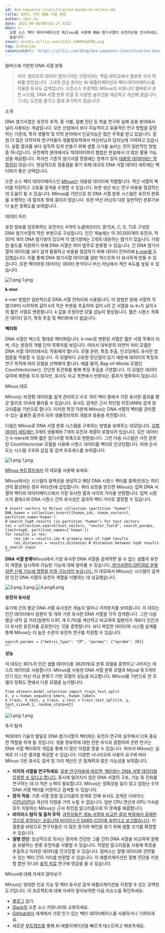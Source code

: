 ```yaml
---
id: dna-sequence-classification-based-on-milvus.md
title: 밀버스 기반 DNA 서열 분류
author: Jael Gu
date: 2021-09-06T06:02:27.431Z
desc: >-
  오픈 소스 벡터 데이터베이스인 Milvus를 사용해 DNA 염기서열의 유전자군을 인식하세요. 공간은 더 적게 차지하지만 정확도는 더
  높습니다.
cover: assets.zilliz.com/11111_5d089adf08.png
tag: Scenarios
canonicalUrl: 'https://zilliz.com/blog/dna-sequence-classification-based-on-milvus'
---
```

<custom-h1>밀버스에 기반한 DNA 서열 분류</custom-h1><blockquote>
<p>저자: 질리즈의 데이터 엔지니어인 구멍지아는 맥길 대학교에서 정보학 석사 학위를 받았습니다. 그녀의 관심 분야는 AI 애플리케이션과 벡터 데이터베이스를 이용한 유사도 검색입니다. 오픈소스 프로젝트 Milvus의 커뮤니티 멤버로서 추천 시스템, DNA 서열 분류 모델 등 다양한 솔루션을 제공하고 개선해 왔습니다. 그녀는 도전을 즐기고 절대 포기하지 않습니다!</p>
</blockquote>
<custom-h1>소개</custom-h1><p>DNA 염기서열은 유전자 추적, 종 식별, 질병 진단 등 학술 연구와 실제 응용 분야에서 널리 사용되는 개념입니다. 모든 산업에서 보다 지능적이고 효율적인 연구 방법을 갈망하는 가운데, 특히 생물학 및 의학 분야에서 인공지능은 많은 주목을 받고 있습니다. 점점 더 많은 과학자와 연구자들이 생물정보학에서 머신러닝과 딥러닝에 기여하고 있습니다. 실험 결과를 보다 설득력 있게 만들기 위해 샘플 크기를 늘리는 것이 일반적인 방법 중 하나입니다. 유전체학 분야에서도 빅데이터와의 협업은 현실에서 더 많은 활용 가능성을 제공합니다. 하지만 기존의 염기서열 정렬에는 한계가 있어 <a href="https://www.frontiersin.org/articles/10.3389/fbioe.2020.01032/full#h5">대용량 데이터에는 적합하지</a> 않습니다. 현실적으로 절충점을 찾기 위해 대규모 DNA 서열 데이터 세트에는 벡터화가 좋은 선택입니다.</p>
<p>오픈 소스 벡터 데이터베이스인 <a href="https://milvus.io/docs/v2.0.x/overview.md">Milvus는</a> 대용량 데이터에 적합합니다. 핵산 서열의 벡터를 저장하고 고효율 검색을 수행할 수 있습니다. 또한 생산 또는 연구 비용을 절감하는 데 도움이 될 수 있습니다. Milvus를 기반으로 한 DNA 서열 분류 시스템은 유전자 분류를 수행하는 데 밀리초 밖에 걸리지 않습니다. 또한 머신 러닝의 다른 일반적인 분류기보다 높은 정확도를 보여줍니다.</p>
<custom-h1>데이터 처리</custom-h1><p>유전 정보를 암호화하는 유전자는 4개의 뉴클레오티드 염기[A, C, G, T]로 구성된 DNA 염기서열의 작은 부분으로 구성됩니다. 인간 게놈에는 약 30,000개의 유전자, 약 30억 개의 DNA 염기쌍이 있으며 각 염기쌍에는 2개의 대응하는 염기가 있습니다. 다양한 용도를 지원하기 위해 DNA 서열은 여러 범주로 분류할 수 있습니다. 긴 DNA 염기서열의 데이터를 보다 쉽게 활용하고 비용을 절감하기 위해 데이터 전처리에 <a href="https://en.wikipedia.org/wiki/K-mer#:~:text=Usually%2C%20the%20term%20k%2Dmer,total%20possible%20k%2Dmers%2C%20where">k-mer를 </a>도입했습니다. 이를 통해 DNA 염기서열 데이터를 일반 텍스트와 더 유사하게 만들 수 있습니다. 또한 벡터화된 데이터는 데이터 분석이나 머신 러닝에서 계산 속도를 높일 수 있습니다.</p>
<p>
  
   <span class="img-wrapper"> <img translate="no" src="https://assets.zilliz.com/1_a7469e9eac.png" alt="1.png" class="doc-image" id="1.png" />
   </span> <span class="img-wrapper"> <span>1.png</span> </span></p>
<p><strong>k-mer</strong></p>
<p>k-mer 방법은 일반적으로 DNA 서열 전처리에 사용됩니다. 이 방법은 원래 서열의 각 염기부터 시작하여 길이 k의 작은 부분을 추출하여 길이 s의 긴 서열을 (s-k+1) 길이 k의 짧은 서열로 변환합니다. k 값을 조정하면 모델 성능이 향상됩니다. 짧은 시퀀스 목록은 데이터 읽기, 특징 추출 및 벡터화에 더 쉽습니다.</p>
<p><strong>벡터화</strong></p>
<p>DNA 서열은 텍스트 형태로 벡터화됩니다. k-mer로 변환된 서열은 짧은 서열 목록이 되며, 이는 문장의 개별 단어 목록처럼 보입니다. 따라서 대부분의 자연어 처리 모델은 DNA 서열 데이터에서도 작동해야 합니다. 모델 훈련, 특징 추출, 인코딩에도 유사한 방법론을 적용할 수 있습니다. 각 모델마다 고유한 장단점이 있기 때문에 데이터의 특징과 연구 목적에 따라 모델을 선택해야 합니다. 예를 들어, Bag-of-Words 모델인 CountVectorizer는 간단한 토큰화를 통해 특징 추출을 구현합니다. 이 모델은 데이터 길이에 제한을 두지 않지만, 유사도 비교 측면에서 반환되는 결과가 명확하지 않습니다.</p>
<custom-h1>Milvus 데모</custom-h1><p>Milvus는 비정형 데이터를 쉽게 관리하고 수조 개의 벡터 중에서 가장 유사한 결과를 평균 밀리초 이내에 불러올 수 있습니다. 유사도 검색은 근사 최인접 이웃(ANN) 검색 알고리즘을 기반으로 합니다. 이러한 특징 덕분에 Milvus는 DNA 서열의 벡터를 관리할 수 있는 훌륭한 옵션이 되어 생물정보학의 개발과 응용을 촉진합니다.</p>
<p>다음은 Milvus로 DNA 서열 분류 시스템을 구축하는 방법을 보여주는 데모입니다. <a href="https://www.kaggle.com/nageshsingh/dna-sequence-dataset">실험 데이터 세트에는 </a>3개의 생물체와 7개의 유전자 계열이 포함되어 있습니다. 모든 데이터는 k-mers에 의해 짧은 염기서열 목록으로 변환됩니다. 그런 다음 시스템은 사전 훈련된 CountVectorizer 모델을 사용해 시퀀스 데이터를 벡터로 인코딩합니다. 아래 순서도는 시스템 구조와 삽입 및 검색 프로세스를 보여줍니다.</p>
<p>
  
   <span class="img-wrapper"> <img translate="no" src="https://assets.zilliz.com/1_ebd89660f6.png" alt="1.png" class="doc-image" id="1.png" />
   </span> <span class="img-wrapper"> <span>1.png</span> </span></p>
<p><a href="https://github.com/milvus-io/bootcamp/tree/master/solutions/dna_sequence_classification">Milvus 부트캠프에서</a> 이 데모를 사용해 보세요.</p>
<p>Milvus에서는 시스템이 컬렉션을 생성하고 해당 DNA 시퀀스 벡터를 컬렉션(또는 파티션이 활성화된 경우 파티션)에 삽입합니다. 쿼리 요청을 받으면 Milvus는 입력 DNA 서열의 벡터와 데이터베이스에서 가장 유사한 결과 사이의 거리를 반환합니다. 입력 시퀀스의 클래스와 DNA 시퀀스 간의 유사성은 결과의 벡터 거리로 결정할 수 있습니다.</p>
<pre><code translate="no"><span class="hljs-comment"># Insert vectors to Milvus collection (partition &quot;human&quot;)</span>
DNA_human = collection.insert([human_ids, human_vectors], partition_name=<span class="hljs-string">&#x27;human&#x27;</span>)
<span class="hljs-comment"># Search topK results (in partition &quot;human&quot;) for test vectors</span>
res = collection.search(test_vectors, <span class="hljs-string">&quot;vector_field&quot;</span>, search_params, limit=topK, partition_names=[<span class="hljs-string">&#x27;human&#x27;</span>])
<span class="hljs-keyword">for</span> results <span class="hljs-keyword">in</span> res:
    res_ids = results.ids <span class="hljs-comment"># primary keys of topK results</span>
    res_distances = results.distances <span class="hljs-comment"># distances between topK results &amp; search input</span>
<button class="copy-code-btn"></button></code></pre>
<p><strong>DNA 서열 분류</strong>Milvus에서 가장 유사한 DNA 서열을 검색하면 알 수 없는 샘플의 유전자 계열을 암시하여 가능한 기능에 대해 알아볼 수 있습니다.<a href="https://www.nature.com/scitable/topicpage/gpcr-14047471/"> 염기서열이 GPCR로 분류되면 신체 기능에 영향을 미칠 가능성이 높습니다. </a>이 데모에서 Milvus는 시스템이 검색된 인간 DNA 서열의 유전자 계열을 식별하는 데 성공했습니다.</p>
<p>
  
   <span class="img-wrapper"> <img translate="no" src="https://assets.zilliz.com/3_1616da5bb0.png" alt="3.png" class="doc-image" id="3.png" />
   </span> <span class="img-wrapper"> <span>3.png</span> </span> <span class="img-wrapper"> <img translate="no" src="https://assets.zilliz.com/4_d719b22fc7.png" alt="4.png" class="doc-image" id="4.png" /><span>4.png</span> </span></p>
<p><strong>유전자 유사성</strong></p>
<p>유기체 간의 평균 DNA 서열 유사성은 게놈이 얼마나 가까운지를 보여줍니다. 이 데모는 인간 데이터에서 침팬지 및 개와 가장 유사한 DNA 서열을 각각 검색합니다. 그런 다음 평균 내적 곱 거리(침팬지 0.97, 개 0.70)를 계산하고 비교하여 침팬지가 개보다 인간과 더 유사한 유전자를 공유한다는 것을 증명합니다. 보다 복잡한 데이터와 시스템 설계를 통해 Milvus는 더 높은 수준의 유전자 연구를 지원할 수 있습니다.</p>
<pre><code translate="no">search_params = {<span class="hljs-string">&quot;metric_type&quot;</span>: <span class="hljs-string">&quot;IP&quot;</span>, <span class="hljs-string">&quot;params&quot;</span>: {<span class="hljs-string">&quot;nprobe&quot;</span>: <span class="hljs-number">20</span>}}
<button class="copy-code-btn"></button></code></pre>
<p><strong>성능</strong></p>
<p>이 데모는 80%의 인간 샘플 데이터(총 3629개)로 분류 모델을 훈련하고 나머지는 테스트 데이터로 사용합니다. Milvus를 사용한 DNA 서열 분류 모델과 Mysql 및 5개의 인기 있는 머신 러닝 분류기 기반 모델의 성능을 비교합니다. Milvus를 기반으로 한 모델이 정확도 면에서 다른 모델을 능가합니다.</p>
<pre><code translate="no"><span class="hljs-keyword">from</span> sklearn.<span class="hljs-property">model_selection</span> <span class="hljs-keyword">import</span> train_test_split
X, y = human_sequence_kmers, human_labels
X_train, X_test, y_train, y_test = <span class="hljs-title function_">train_test_split</span>(X, y, test_size=<span class="hljs-number">0.2</span>, random_state=<span class="hljs-number">42</span>)
<button class="copy-code-btn"></button></code></pre>
<p>
  
   <span class="img-wrapper"> <img translate="no" src="https://assets.zilliz.com/1_6541a7dec6.png" alt="1.png" class="doc-image" id="1.png" />
   </span> <span class="img-wrapper"> <span>1.png</span> </span></p>
<custom-h1>추가 탐색</custom-h1><p>빅데이터 기술의 발달로 DNA 염기서열의 벡터화는 유전자 연구와 실무에서 더욱 중요한 역할을 하게 될 것입니다. 생물 정보학에 대한 전문 지식과 결합하여 관련 연구는 DNA 서열 벡터화의 개입을 통해 더 많은 이점을 얻을 수 있습니다. 따라서 Milvus는 실제로 더 나은 결과를 제공할 수 있습니다. 다양한 시나리오와 사용자 요구에 따라 Milvus 기반 유사도 검색 및 거리 계산은 큰 잠재력과 많은 가능성을 보여줍니다.</p>
<ul>
<li><strong>미지의 서열을 연구하세요</strong>: <a href="https://iopscience.iop.org/article/10.1088/1742-6596/1453/1/012071/pdf">일부 연구자들에 따르면, 벡터화는 DNA 서열 데이터를 압축할 수 있다고 합니다.</a> 동시에 알려지지 않은 DNA 서열의 구조, 기능 및 진화를 연구하는 데 더 적은 노력이 필요합니다. Milvus는 정확성을 잃지 않고 엄청난 수의 DNA 서열 벡터를 저장하고 검색할 수 있습니다.</li>
<li><strong>장치 적응</strong>: 기존 서열 정렬 알고리즘의 한계로 인해 유사도 검색은 디바이스<a href="https://www.ncbi.nlm.nih.gov/pmc/articles/PMC7884812/">(</a><a href="https://mjeer.journals.ekb.eg/article_146090.html">CPU/GPU</a>) 개선의 이점을 거의 누릴 수 없습니다. 일반 CPU 연산과 GPU 가속을 모두 지원하는 Milvus는 근사 최인접 알고리즘으로 이 문제를 해결합니다.</li>
<li><strong>바이러스 탐지 및 출처 추적</strong>: <a href="https://www.nature.com/articles/s41586-020-2012-7?fbclid=IwAR2hxnXb9nLWgA8xexEoNrCNH8WHqvHhhbN38aSm48AaH6fTzGMB1BLljf4">과학자들은 게놈 서열을 비교한 결과 박쥐에서 유래한 것으로 추정되는 코로나19 바이러스가 SARS-COV에 속한다고 보고했습니다</a>. 이 결론을 바탕으로 연구자들은 더 많은 증거와 패턴을 찾기 위해 샘플 크기를 확장할 수 있습니다.</li>
<li><strong>질병 진단</strong>: 임상적으로 의사는 환자와 건강한 그룹 간의 DNA 서열을 비교하여 질병을 유발하는 변종 유전자를 식별할 수 있습니다. 적절한 알고리즘을 사용해 특징을 추출하고 이러한 데이터를 인코딩할 수 있습니다. 밀버스는 질병 데이터와 관련될 수 있는 벡터 간의 거리를 반환할 수 있습니다. 이 애플리케이션은 질병 진단을 지원할 뿐만 아니라 <a href="https://www.frontiersin.org/articles/10.3389/fgene.2021.680117/full">표적 치료</a> 연구에 영감을 줄 수 있습니다.</li>
</ul>
<custom-h1>Milvus에 대해 자세히 알아보기</custom-h1><p>Milvus는 방대한 인공 지능 및 벡터 유사성 검색 애플리케이션을 지원할 수 있는 강력한 도구입니다. 이 프로젝트에 대해 자세히 알아보려면 다음 리소스를 확인하세요:</p>
<ul>
<li><a href="https://milvus.io/blog">블로그</a> 읽기.</li>
<li><a href="https://milvusio.slack.com/join/shared_invite/zt-e0u4qu3k-bI2GDNys3ZqX1YCJ9OM~GQ#/shared-invite/email">Slack의</a> 오픈 소스 커뮤니티와 교류하세요.</li>
<li><a href="https://github.com/milvus-io/milvus/">GitHub에서</a> 세계에서 가장 인기 있는 벡터 데이터베이스를 사용하거나 기여하세요.</li>
<li>새로운 <a href="https://github.com/milvus-io/bootcamp">부트캠프를</a> 통해 AI 애플리케이션을 빠르게 테스트하고 배포하세요.</li>
</ul>
